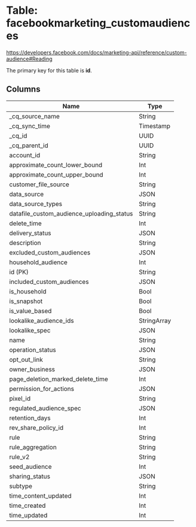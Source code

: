 # Table: facebookmarketing_customaudiences

https://developers.facebook.com/docs/marketing-api/reference/custom-audience#Reading

The primary key for this table is **id**.

## Columns

| Name          | Type          |
| ------------- | ------------- |
|_cq_source_name|String|
|_cq_sync_time|Timestamp|
|_cq_id|UUID|
|_cq_parent_id|UUID|
|account_id|String|
|approximate_count_lower_bound|Int|
|approximate_count_upper_bound|Int|
|customer_file_source|String|
|data_source|JSON|
|data_source_types|String|
|datafile_custom_audience_uploading_status|String|
|delete_time|Int|
|delivery_status|JSON|
|description|String|
|excluded_custom_audiences|JSON|
|household_audience|Int|
|id (PK)|String|
|included_custom_audiences|JSON|
|is_household|Bool|
|is_snapshot|Bool|
|is_value_based|Bool|
|lookalike_audience_ids|StringArray|
|lookalike_spec|JSON|
|name|String|
|operation_status|JSON|
|opt_out_link|String|
|owner_business|JSON|
|page_deletion_marked_delete_time|Int|
|permission_for_actions|JSON|
|pixel_id|String|
|regulated_audience_spec|JSON|
|retention_days|Int|
|rev_share_policy_id|Int|
|rule|String|
|rule_aggregation|String|
|rule_v2|String|
|seed_audience|Int|
|sharing_status|JSON|
|subtype|String|
|time_content_updated|Int|
|time_created|Int|
|time_updated|Int|